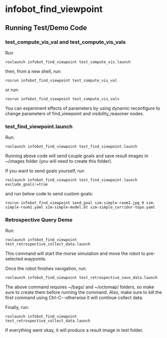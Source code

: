 # infobot_find_viewpoint

## Running Test/Demo Code

### test_compute_vis_val and test_compute_vis_vals

Run
```
roslaunch infobot_find_viewpoint test_compute_vis.launch
```
then, from a new shell, run:
```
rosrun infobot_find_viewpoint test_compute_vis_val
```
or run:
```
rosrun infobot_find_viewpoint test_compute_vis_vals
```
You can experiment effects of parameters by using dynamic reconfigure to change parameters of find_viewpoint and visibility_reasoner nodes.

### test_find_viewpoint.launch

Run:
```
roslaunch infobot_find_viewpoint test_find_viewpoint.launch
```
Running above code will send couple goals and save result images in ~/images folder (you will need to create this folder).

If you want to send goals yourself, run
```
roslaunch infobot_find_viewpoint test_find_viewpoint.launch exclude_goals:=true
```
and run below code to send custom goals:
```
rosrun infobot_find_viewpoint send_goal sim-simple-room1.jpg 0 sim-simple-room1.yaml sim-simple-model.bt sim-simple_corridor-topo.yaml
```

### Retrospective Query Demo

Run:
```
roslaunch infobot_find_viewpoint test_retrospective_collect_data.launch
```
This command will start the morse simulation and move the robot to pre-selected waypoints.

Once the robot finishes navigation, run:
```
roslaunch infobot_find_viewpoint test_retrospective_save_data.launch
```
The above command requires ~/bags/ and ~/octomap/ folders, so make sure to create them before running the command. Also, make sure to kill the first command using Ctrl-C--otherwise it will continue collect data.

Finally, run:
```
roslaunch infobot_find_viewpoint test_retrospective_collect_data.launch
```
If everything went okay, it will produce a result image in test folder.

